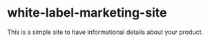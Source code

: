 # white-label-marketing-site
This is a simple site to have informational details about your product.
